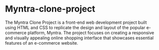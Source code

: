 # Myntra-clone-project
The Myntra Clone Project is a front-end web development project built using HTML and CSS to replicate the design and layout of the popular e-commerce platform, Myntra. The project focuses on creating a responsive and visually appealing online shopping interface that showcases essential features of an e-commerce website.
